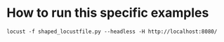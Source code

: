 # How to run this specific examples

`locust -f shaped_locustfile.py --headless -H http://localhost:8080/`